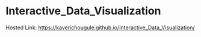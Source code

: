 # Interactive_Data_Visualization

Hosted Link: https://kaverichougule.github.io/Interactive_Data_Visualization/
